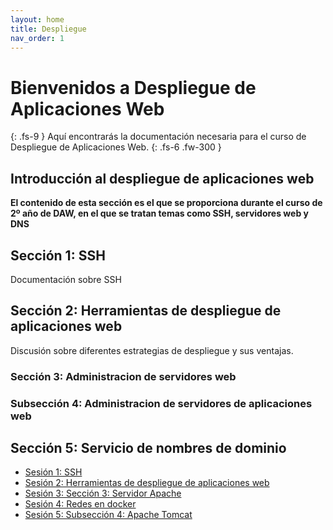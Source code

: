 ```yaml
---
layout: home
title: Despliegue
nav_order: 1
---
```



# Bienvenidos a Despliegue de Aplicaciones Web
{: .fs-9 }
Aquí encontrarás la documentación necesaria para el curso de Despliegue de Aplicaciones Web.
{: .fs-6 .fw-300 }
## Introducción al despliegue de aplicaciones web

**El contenido de esta sección es el que se proporciona durante el curso de 2º año de DAW, en el que se tratan temas como SSH, servidores web y DNS**

## Sección 1: SSH

Documentación sobre SSH

## Sección 2: Herramientas de despliegue de aplicaciones web

Discusión sobre diferentes estrategias de despliegue y sus ventajas.


### Sección 3: Administracion de servidores web


### Subsección 4: Administracion de servidores de aplicaciones web


## Sección 5: Servicio de nombres de dominio


* [Sesión 1: SSH](sesion1)
* [Sesión 2: Herramientas de despliegue de aplicaciones web](sesion2)
* [Sesión 3: Sección 3: Servidor Apache](sesion3)
* [Sesión 4: Redes en docker](sesion4)
* [Sesión 5: Subsección 4: Apache Tomcat](sesion5)